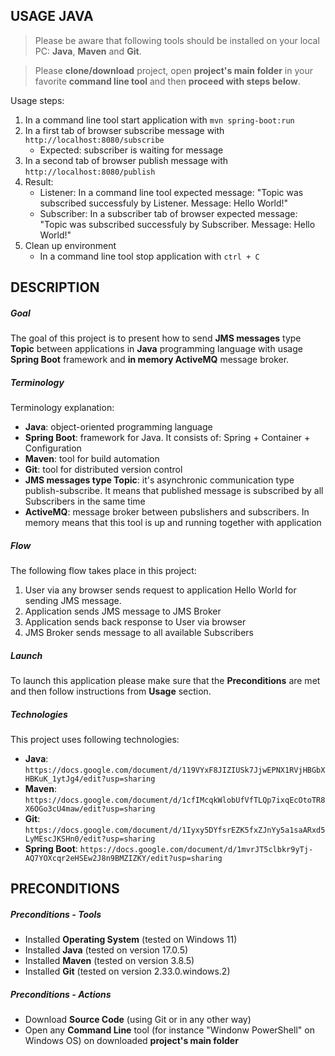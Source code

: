 USAGE JAVA
----------

> Please be aware that following tools should be installed on your local PC: **Java**, **Maven** and **Git**. 

> Please **clone/download** project, open **project's main folder** in your favorite **command line tool** and then **proceed with steps below**. 

Usage steps:
1. In a command line tool start application with `mvn spring-boot:run`
1. In a first tab of browser subscribe message with `http://localhost:8080/subscribe`
     * Expected: subscriber is waiting for message
1. In a second tab of browser publish message with `http://localhost:8080/publish`
1. Result:
     * Listener: In a command line tool expected message: "Topic was subscribed successfuly by Listener. Message: Hello World!"
     * Subscriber: In a subscriber tab of browser expected message: "Topic was subscribed successfuly by Subscriber. Message: Hello World!"
1. Clean up environment 
     * In a command line tool stop application with `ctrl + C`


DESCRIPTION
-----------

##### Goal
The goal of this project is to present how to send **JMS messages** type **Topic** between applications in **Java** programming language with usage **Spring Boot** framework and **in memory ActiveMQ** message broker.

##### Terminology
Terminology explanation:
* **Java**: object-oriented programming language
* **Spring Boot**: framework for Java. It consists of: Spring + Container + Configuration
* **Maven**: tool for build automation
* **Git**: tool for distributed version control
* **JMS messages type Topic**: it's asynchronic communication type publish-subscribe. It means that published message is subscribed by all Subscribers in the same time
* **ActiveMQ**: message broker between pubslishers and subscribers. In memory means that this tool is up and running together with application


##### Flow
The following flow takes place in this project:
1. User via any browser sends request to application Hello World for sending JMS message.
1. Application sends JMS message to JMS Broker
1. Application sends back response to User via browser
1. JMS Broker sends message to all available Subscribers

##### Launch
To launch this application please make sure that the **Preconditions** are met and then follow instructions from **Usage** section.

##### Technologies
This project uses following technologies:
* **Java**: `https://docs.google.com/document/d/119VYxF8JIZIUSk7JjwEPNX1RVjHBGbXHBKuK_1ytJg4/edit?usp=sharing`
* **Maven**: `https://docs.google.com/document/d/1cfIMcqkWlobUfVfTLQp7ixqEcOtoTR8X6OGo3cU4maw/edit?usp=sharing`
* **Git**: `https://docs.google.com/document/d/1Iyxy5DYfsrEZK5fxZJnYy5a1saARxd5LyMEscJKSHn0/edit?usp=sharing`
* **Spring Boot**: `https://docs.google.com/document/d/1mvrJT5clbkr9yTj-AQ7YOXcqr2eHSEw2J8n9BMZIZKY/edit?usp=sharing`


PRECONDITIONS
-------------

##### Preconditions - Tools
* Installed **Operating System** (tested on Windows 11)
* Installed **Java** (tested on version 17.0.5)
* Installed **Maven** (tested on version 3.8.5)
* Installed **Git** (tested on version 2.33.0.windows.2)


##### Preconditions - Actions
* Download **Source Code** (using Git or in any other way) 
* Open any **Command Line** tool (for instance "Windonw PowerShell" on Windows OS) on downloaded **project's main folder**